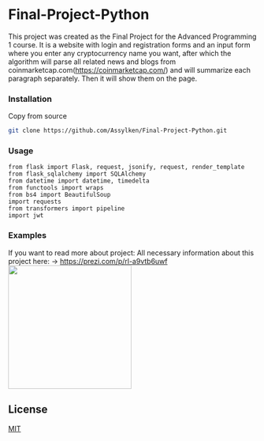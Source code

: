 # Final-Project-Python

This project was created as the Final Project for the Advanced Programming 1 course. 
It is a website with login and registration forms and an input form where you enter any cryptocurrency name you want, after which the algorithm will parse all related news and blogs from coinmarketcap.com(https://coinmarketcap.com/) and will summarize each paragraph separately. Then it will show them on the page.

### Installation
Copy from source
```bash
git clone https://github.com/Assylken/Final-Project-Python.git
```

### Usage

```
from flask import Flask, request, jsonify, request, render_template
from flask_sqlalchemy import SQLAlchemy
from datetime import datetime, timedelta
from functools import wraps
from bs4 import BeautifulSoup
import requests
from transformers import pipeline
import jwt
```

### Examples
If you want to read more about project:
All necessary information about this project here: -> https://prezi.com/p/rl-a9vtb6uwf <br>
<img src="https://user-images.githubusercontent.com/79912262/141840872-bff2d454-4efa-4ac3-97df-5f233b63e35b.jpg" width="250" height="250"/>
## License
[MIT](https://choosealicense.com/licenses/mit/)
